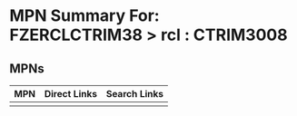 



# MPN Summary For: FZERCLCTRIM38 > rcl : CTRIM3008

## MPNs
  

|MPN|Direct Links|Search Links|
| :--- | :--- | :--- |
||||
